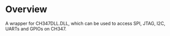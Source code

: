 # Overview
A wrapper for CH347DLL.DLL, which can be used to access SPI, JTAG, I2C, UARTs and GPIOs on CH347.<br/>